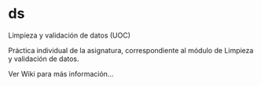 # ds
Limpieza y validación de datos (UOC)

Práctica individual de la asignatura, correspondiente al módulo de Limpieza y validación de datos.

Ver Wiki para más información...

